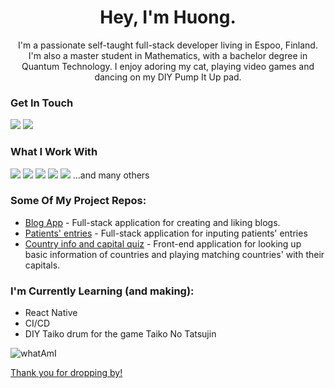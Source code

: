 <h1 align="center"> Hey, I'm Huong. </h1>

<p align="center">I'm a passionate self-taught full-stack developer living in Espoo, Finland. I'm also a master student in Mathematics, with a bachelor degree in Quantum Technology. I enjoy adoring my cat, playing video games and dancing on my DIY Pump It Up pad.</p>

### Get In Touch
<a href="mailto:huong.t.do@outlook.com"><img src="https://img.shields.io/badge/Microsoft_Outlook-0078D4?style=for-the-badge&logo=microsoft-outlook&logoColor=white"></a> <a href="https://www.linkedin.com/in/thixuanhuongdo/"><img src="https://img.shields.io/badge/LinkedIn-0077B5?style=for-the-badge&logo=linkedin&logoColor=white"></a> 


### What I Work With
<img src="https://img.shields.io/badge/JavaScript-F7DF1E?style=for-the-badge&logo=javascript&logoColor=black"> <img src="https://img.shields.io/badge/typescript-%23007ACC.svg?style=for-the-badge&logo=typescript&logoColor=white"> <img src="https://img.shields.io/badge/Node.js-43853D?style=for-the-badge&logo=node.js&logoColor=white"> <img src="https://img.shields.io/badge/HTML5-E34F26?style=for-the-badge&logo=html5&logoColor=white"> <img src="https://img.shields.io/badge/React-20232A?style=for-the-badge&logo=react&logoColor=61DAFB"> ...and many others


### Some Of My Project Repos:
* <a href="https://github.com/huongtxdo/bloglist-react-query">Blog App</a> - Full-stack application for creating and liking blogs.
* <a href="https://github.com/huongtxdo/ts_patientor">Patients' entries</a> - Full-stack application for inputing patients' entries
* <a href="https://github.com/huongtxdo/countryInfoAndQuiz">Country info and capital quiz</a> - Front-end application for looking up basic information of countries and playing matching countries' with their capitals.

### I'm Currently Learning (and making):
* React Native
* CI/CD
* DIY Taiko drum for the game Taiko No Tatsujin

<img src="https://i.imgflip.com/8bb5u0.jpg" title="whatAmI"/><div><a href="https://imgflip.com/memegenerator"></div>

Thank you for dropping by!
